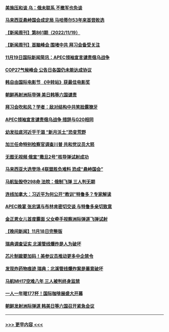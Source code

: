 #### [美施压和谈 乌：俄未联系 不撤军也免谈](../pages/prog202/a103578887.md?t=11201250) 
#### [马来西亚悬峙国会成定局 马哈蒂尔53年来首尝败选](../pages/prog202/a103578834.md?t=11201250) 
#### [【新闻周刊】第861期（2022/11/19）](../pages/prog202/a103578716.md?t=11201250) 
#### [【新闻周刊】首脑峰会 围堵中共 拜习会备受关注](../pages/prog202/a103578703.md?t=11201250) 
#### [11月19日国际新闻简讯：APEC领袖宣言谴责俄乌战争](../pages/prog202/a103578647.md?t=11201250) 
#### [COP27气候峰会 公告日各国仍未能达成协议](../pages/prog202/a103578651.md?t=11201250) 
#### [韩自由国际电影节 《中转站》获最佳电影奖](../pages/prog202/a103578540.md?t=11201250) 
#### [朝鲜再射洲际导弹 美日韩等六国谴责](../pages/prog202/a103578536.md?t=11201250) 
#### [拜习会吹和风？学者：敌对结构中共笑脸露獠牙](../pages/prog202/a103578551.md?t=11201250) 
#### [APEC领袖宣言谴责俄乌战争 措辞与G20相同](../pages/prog202/a103578532.md?t=11201250) 
#### [幼发拉底河近乎干涸 “新月沃土”恐变荒野](../pages/prog202/a103578495.md?t=11201250) 
#### [加兰任命特别检察官调查川普 共和党议员大怒](../pages/prog202/a103578492.md?t=11201250) 
#### [无图无视频 俄宣“撒旦2号”核导弹试射成功](../pages/prog202/a103578489.md?t=11201250) 
#### [马来西亚大选登场 4联盟胜负难料 恐成“悬峙国会”](../pages/prog202/a103578451.md?t=11201250) 
#### [马航坠毁夺298命 法院：俄制飞弹 三人判无期](../pages/prog202/a103578344.md?t=11201250) 
#### [连线加拿大：习近平为何公开“教训”特鲁多？专家解读](../pages/prog202/a103578352.md?t=11201250) 
#### [APEC晚宴 张忠谋与布林肯密切交谈 与特鲁多亲切致意](../pages/prog202/a103578324.md?t=11201250) 
#### [金正恩女儿首度露面 父女牵手视察洲际弹道飞弹试射](../pages/prog202/a103578340.md?t=11201250) 
#### [【晚间新闻】11月18日完整版](../pages/prog202/a103578310.md?t=11201250) 
#### [瑞典调查证实 北溪管线爆炸是人为破坏](../pages/prog202/a103578203.md?t=11201250) 
#### [芯片制裁要加码！美参议员推动更多中企禁令](../pages/prog202/a103578195.md?t=11201250) 
#### [发现炸药物痕迹 瑞典：北溪管线爆炸案是蓄意破坏](../pages/prog202/a103577987.md?t=11201250) 
#### [马航MH17空难八年 三人被判终身监禁](../pages/prog202/a103577967.md?t=11201250) 
#### [一人一年喝177杯！国际咖啡展盛大开幕](../pages/prog202/a103577973.md?t=11201250) 
#### [朝鲜发射洲际弹道 韩美日等六国召开紧急会议](../pages/prog202/a103577991.md?t=11201250) 

----
#### [ >>> 更早内容 <<< ](../indexes/prog202-earlier.md)
